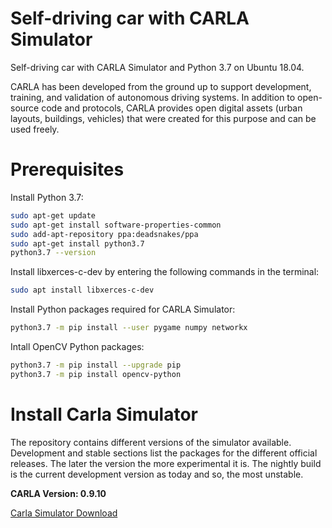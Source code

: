 # Self-driving car with CARLA Simulator
Self-driving car with CARLA Simulator and Python 3.7 on Ubuntu 18.04.

CARLA has been developed from the ground up to support development, training,
and validation of autonomous driving systems. In addition to open-source code
and protocols, CARLA provides open digital assets (urban layouts, buildings,
vehicles) that were created for this purpose and can be used freely.

# Prerequisites
Install Python 3.7:
```bash
sudo apt-get update
sudo apt-get install software-properties-common
sudo add-apt-repository ppa:deadsnakes/ppa
sudo apt-get install python3.7
python3.7 --version
```

Install libxerces-c-dev by entering the following commands in the terminal:
```bash
sudo apt install libxerces-c-dev
```

Install Python packages required for CARLA Simulator:
```bash
python3.7 -m pip install --user pygame numpy networkx
```

Intall OpenCV Python packages:
```bash
python3.7 -m pip install --upgrade pip
python3.7 -m pip install opencv-python
```

# Install Carla Simulator
The repository contains different versions of the simulator available.
Development and stable sections list the packages for the different official
releases. The later the version the more experimental it is. The nightly build
is the current development version as today and so, the most unstable.

**CARLA Version: 0.9.10**

[Carla Simulator Download](https://github.com/carla-simulator/carla/blob/master/Docs/download.md)
